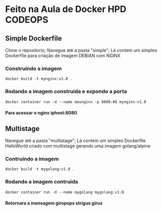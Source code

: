 # Feito na Aula de Docker HPD CODEOPS

## Simple Dockerfile

Clone o repositorio; Navegue até a pasta "simple"; Lá contem um simples Dockerfile para criação de imagem DEBIAN com NGINX

### Construindo a imagem

` docker build -t mynginx:v1.0 . `

### Rodando a imagem construida e expondo a porta 

`docker container run -d --name meunginx -p 8080:80 mynginx:v1.0`

#### Para acessar o nginx iphost:8080

## Multistage 

Navegue até a pasta "multistage";  Lá contem um simples Dockerfile HelloWorld criado com multistage gerando uma imagem golang/alpine


### Contruindo a imagem 

`docker build -t mygolang:v1.0 . `

### Rodando a imagem contruida

`docker container run -d --name mygolang mygolang:v1.0`

#### Retornara a mensagem giropops strigus girus
